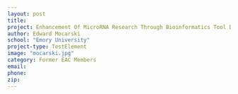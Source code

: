 ```yaml
---
layout: post
title:
project: Enhancement Of MicroRNA Research Through Bioinformatics Tool Development
author: Edward Mocarski
school: "Emory University"
project-type: TestElement
image: "mocarski.jpg"
category: Former EAC Members
email:
phone:
zip:
---
```

